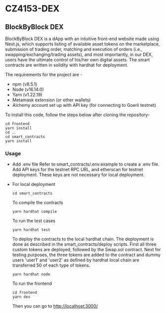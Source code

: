 # CZ4153-DEX
## BlockByBlock DEX

BlockByBlock DEX is a dApp with an intuitive front-end website made using Next.js,
which supports listing of available asset tokens on the marketplace, submission of trading order, matching and execution
of orders (i.e., swapping/exchanging/trading assets), and most importantly, in our DEX, users have the ultimate control
of his/her own digital assets. The smart contracts are written in solidity with hardhat for deployment.

The requirements for the project are -
* npm (v8.5.1)
* Node (v16.14.0)
* Yarn (v1.22.19)
* Metamask extension (or other wallets)
* Alchemy account set up with API key (for connecting to Goerli testnet)

To install this code, follow the steps below after cloning the repository-
```shell
cd frontend
yarn install
cd ..
cd smart_contracts
yarn install
```
### Usage

* Add .env file
  Refer to smart_contracts/.env.example to create a .env file.
  Add API keys for the testnet RPC URL, and etherscan for testnet deployment. These keys are not necessary for local deployment.
  
* For local deployment
  ```shell
  cd smart_contracts
  ```
  To compile the contracts
  ```shell
  yarn hardhat compile
  ```
  To run the test cases
  ```shell
  yarn hardhat test
  ```
  To deploy the contracts to the local hardhat chain. The deployment is done as described in the smart_contracts/deploy scripts. First all three custom tokens are deployed, followed by the Swap.sol contract. Next for testing purposes, the three tokens are added to the contract and dummy users 'user1' and 'user2' as defined by hardhat local chain are transferred 50 of each type of tokens.
   ```shell
  yarn hardhat node
  ```
  To run the frontend 
    ```shell
  cd frontend
  yarn dev
  ```
  Then you can go to <http://localhost:3000/>
  
  
  
